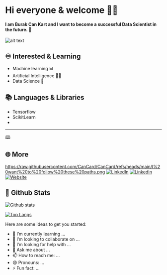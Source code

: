 # Hi everyone & welcome 👋💎
#### I am Burak Can Kart and I want to become a successful Data Scientist in the future. 🚀
![alt text]([http://url/to/img.png](https://raw.githubusercontent.com/CanCard/CanCard/refs/heads/main/I%20want%20to%20follow%20these%20paths.png))

## ♾️ Interested & Learning

- Machine learning 📊
- Artificial Intelligence 👨‍🚀
- Data Science 🔬
## 📚 Languages & Libraries
- Tensorflow
- ScikitLearn
- 

---
🕮
## 🌐 More
https://raw.githubusercontent.com/CanCard/CanCard/refs/heads/main/I%20want%20to%20follow%20these%20paths.png
[![LinkedIn](https://img.icons8.com/?size=100&id=64154&format=png&color=000000)](https://linkedin.com/in/burakcankart "It's me") 
[![LinkedIn](https://img.icons8.com/?size=100&id=bMncK0wGFANA&format=png&color=000000)](https://www.kaggle.com/burakcankart "KAGGLE 💎") 
[![Website](https://img.icons8.com/?size=100&id=111139&format=png&color=000000)](https://superrizeli53.wixsite.com/bucaka/projeler "Website --- (In the Decoration Stage) 🔨⚙️") <br>



## 📌 Github Stats
![Github stats](https://github-readme-stats.vercel.app/api?username=CanCard&show_icons=true&theme=radical)

[![Top Langs](https://github-readme-stats.vercel.app/api/top-langs/?username=CanCard)](https://github.com/CanCard/github-readme-stats)

Here are some ideas to get you started:


- 🌱 I’m currently learning ...
- 👯 I’m looking to collaborate on ...
- 🤔 I’m looking for help with ...
- 💬 Ask me about ...
- 📫 How to reach me: ...
- 😄 Pronouns: ...
- ⚡ Fun fact: ...
